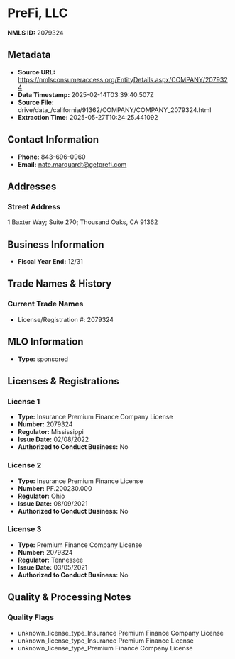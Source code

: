 # PreFi, LLC

**NMLS ID:** 2079324

## Metadata
- **Source URL:** https://nmlsconsumeraccess.org/EntityDetails.aspx/COMPANY/2079324
- **Data Timestamp:** 2025-02-14T03:39:40.507Z
- **Source File:** drive/data_/california/91362/COMPANY/COMPANY_2079324.html
- **Extraction Time:** 2025-05-27T10:24:25.441092

## Contact Information
- **Phone:** 843-696-0960
- **Email:** nate.marquardt@getprefi.com

## Addresses
### Street Address
1 Baxter Way; Suite 270; Thousand Oaks, CA 91362

## Business Information
- **Fiscal Year End:** 12/31

## Trade Names & History
### Current Trade Names
- License/Registration #: 2079324

## MLO Information
- **Type:** sponsored

## Licenses & Registrations

### License 1
- **Type:** Insurance Premium Finance Company License
- **Number:** 2079324
- **Regulator:** Mississippi
- **Issue Date:** 02/08/2022
- **Authorized to Conduct Business:** No

### License 2
- **Type:** Insurance Premium Finance License
- **Number:** PF.200230.000
- **Regulator:** Ohio
- **Issue Date:** 08/09/2021
- **Authorized to Conduct Business:** No

### License 3
- **Type:** Premium Finance Company License
- **Number:** 2079324
- **Regulator:** Tennessee
- **Issue Date:** 03/05/2021
- **Authorized to Conduct Business:** No

## Quality & Processing Notes
### Quality Flags
- unknown_license_type_Insurance Premium Finance Company License
- unknown_license_type_Insurance Premium Finance License
- unknown_license_type_Premium Finance Company License
